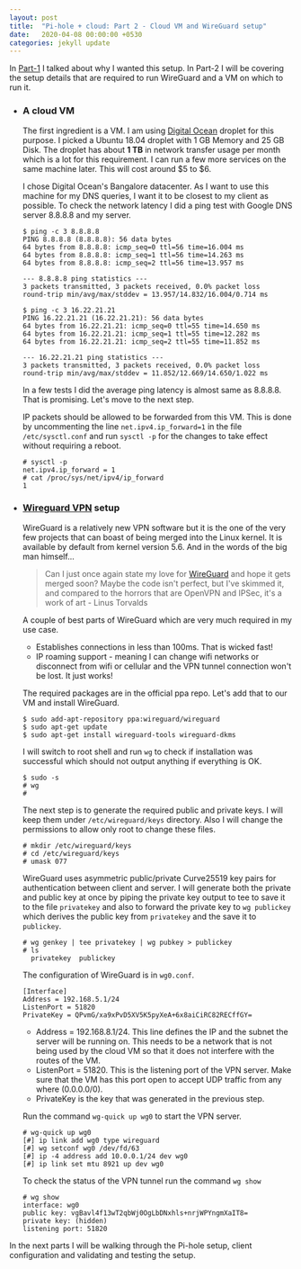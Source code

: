 ```yaml
---
layout: post
title:  "Pi-hole + cloud: Part 2 - Cloud VM and WireGuard setup"
date:   2020-04-08 00:00:00 +0530
categories: jekyll update
---
```


In [Part-1][part1] I talked about why I wanted this setup. In Part-2 I will be covering the setup details that are required to run WireGuard and a VM on which to run it.

- ### A cloud VM
  The first ingredient is a VM. I am using [Digital Ocean][do] droplet for this purpose. I picked a Ubuntu 18.04 droplet with 1 GB Memory and 25 GB Disk. The droplet has about **1 TB** in network transfer usage per month which is a lot for this requirement. I can run a few more services on the same machine later. This will cost around $5 to $6.

  I chose Digital Ocean's Bangalore datacenter. As I want to use this machine for my DNS queries, I want it to be closest to my client as possible. To check the network latency I did a ping test with Google DNS server 8.8.8.8 and my server.

      $ ping -c 3 8.8.8.8
      PING 8.8.8.8 (8.8.8.8): 56 data bytes
      64 bytes from 8.8.8.8: icmp_seq=0 ttl=56 time=16.004 ms
      64 bytes from 8.8.8.8: icmp_seq=1 ttl=56 time=14.263 ms
      64 bytes from 8.8.8.8: icmp_seq=2 ttl=56 time=13.957 ms

      --- 8.8.8.8 ping statistics ---
      3 packets transmitted, 3 packets received, 0.0% packet loss
      round-trip min/avg/max/stddev = 13.957/14.832/16.004/0.714 ms

      $ ping -c 3 16.22.21.21
      PING 16.22.21.21 (16.22.21.21): 56 data bytes
      64 bytes from 16.22.21.21: icmp_seq=0 ttl=55 time=14.650 ms
      64 bytes from 16.22.21.21: icmp_seq=1 ttl=55 time=12.282 ms
      64 bytes from 16.22.21.21: icmp_seq=2 ttl=55 time=11.852 ms

      --- 16.22.21.21 ping statistics ---
      3 packets transmitted, 3 packets received, 0.0% packet loss
      round-trip min/avg/max/stddev = 11.852/12.669/14.650/1.022 ms

  In a few tests I did the average ping latency is almost same as 8.8.8.8. That is promising. Let's move to the next step.

  IP packets should be allowed to be forwarded from this VM. This is done by uncommenting  the line `net.ipv4.ip_forward=1` in the file `/etc/sysctl.conf` and run `sysctl -p` for the changes to take effect without requiring a reboot.

      # sysctl -p
      net.ipv4.ip_forward = 1
      # cat /proc/sys/net/ipv4/ip_forward
      1

- ### [Wireguard VPN][wireguard] setup
  WireGuard is a relatively new VPN software but it is the one of the very few projects that can boast of being merged into the Linux kernel. It is available by default from kernel version 5.6. And in the words of the big man himself...

  >Can I just once again state my love for [WireGuard] and hope it gets merged soon?
  Maybe the code isn't perfect, but I've skimmed it, and compared to the horrors that are
  OpenVPN and IPSec, it's a work of art - Linus Torvalds

  A couple of best parts of WireGuard which are very much required in my use case.
  - Establishes connections in less than 100ms. That is wicked fast!
  - IP roaming support - meaning I can change wifi networks or disconnect from wifi or cellular and the VPN tunnel connection won't be lost. It just works!

  The required packages are in the official ppa repo. Let's add that to our VM and install WireGuard.

      $ sudo add-apt-repository ppa:wireguard/wireguard
      $ sudo apt-get update
      $ sudo apt-get install wireguard-tools wireguard-dkms
  I will switch to root shell and run `wg` to check if installation was successful which should not output anything if everything is OK.

      $ sudo -s
      # wg
      #

  The next step is to generate the required public and private keys. I will keep them under `/etc/wireguard/keys` directory. Also I will change the permissions to allow only root to change these files.

      # mkdir /etc/wireguard/keys
      # cd /etc/wireguard/keys
      # umask 077

  WireGuard uses asymmetric public/private Curve25519 key pairs for authentication between client and server. I will generate both the private and public key at once by piping the private key output to tee to save it to the file `privatekey` and also to forward the private key to `wg publickey` which derives the public key from `privatekey` and the save it to `publickey`.

      # wg genkey | tee privatekey | wg pubkey > publickey
      # ls
        privatekey  publickey

  The configuration of WireGuard is in `wg0.conf`.

      [Interface]
      Address = 192.168.5.1/24
      ListenPort = 51820
      PrivateKey = QPvmG/xa9xPvD5XV5K5pyXeA+6x8aiCiRC82RECffGY=


  - Address = 192.168.8.1/24. This line defines the IP and the subnet the server will be running on. This needs to be a network that is not being used by the cloud VM so that it does not interfere with the routes of the VM.
  - ListenPort = 51820. This is the listening port of the VPN server. Make sure that the VM has this port open to accept UDP traffic from any where (0.0.0.0/0).
  - PrivateKey is the key that was generated in the previous step.

  Run the command `wg-quick up wg0` to start the VPN server.

      # wg-quick up wg0
      [#] ip link add wg0 type wireguard
      [#] wg setconf wg0 /dev/fd/63
      [#] ip -4 address add 10.0.0.1/24 dev wg0
      [#] ip link set mtu 8921 up dev wg0

  To check the status of the VPN tunnel run the command `wg show`

      # wg show
      interface: wg0
      public key: vgBavl4f13wT2qbWj0OgLbDNxhls+nrjWPYngmXaIT8=
      private key: (hidden)
      listening port: 51820

In the next parts I will be walking through the Pi-hole setup, client configuration and validating and testing the setup.

[Pihole]: https://pi-hole.net/
[wireguard]: https://en.wikipedia.org/wiki/WireGuard
[part1]: 2020-04-07-pihole-in-the-cloud-part-1.markdown
[do]: https://cloud.digitalocean.com/
